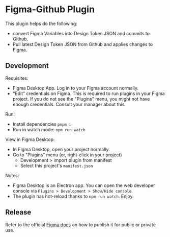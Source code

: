 # Figma-Github Plugin

This plugin helps do the following:

- convert Figma Variables into Design Token JSON and commits to Github.
- Pull latest Design Token JSON from Github and applies changes to Figma.

## Development

Requisites:

- Figma Desktop App. Log in to your Figma account normally.
- "Edit" credentials on Figma. This is required to run plugins in your Figma project. If you do not see the "Plugins" menu, you might not have enough credentials. Consult your manager about this.

Run:

- Install dependencies `pnpm i`
- Run in watch mode: `npm run watch`

View in Figma Desktop:

- In Figma Desktop, open your project normally.
- Go to "Plugins" menu (or, right-click in your project)
  - Development > import plugin from manifest
  - Select this project's `manifest.json`

Notes:

- Figma Desktop is an Electron app. You can open the web developer console via `Plugins > Development > Show/Hide console`.
- The plugin has hot-reload thanks to `npm run watch`. Enjoy.

## Release

Refer to the official [Figma docs](https://help.figma.com/hc/en-us/articles/360025508373-Publish-a-library) on how to publish it for public or private use.
